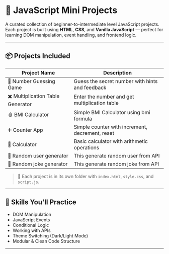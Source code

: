 # 🚀 JavaScript Mini Projects

A curated collection of beginner-to-intermediate level JavaScript projects.  
Each project is built using **HTML**, **CSS**, and **Vanilla JavaScript** — perfect for learning DOM manipulation, event handling, and frontend logic.

---

## 📦 Projects Included

| Project Name            | Description                                         |
|-------------------------|-----------------------------------------------------|
| 🎯 Number Guessing Game | Guess the secret number with hints and feedback     |
| ✖️ Multiplication Table Generator | Enter the number and get multiplication table     |
| 🩸 BMI Calculator           | Simple BMI Calculator using bmi formula     |
| ➕ Counter App           | Simple counter with increment, decrement, reset     |
| 🧮 Calculator            | Basic calculator with arithmetic operations         |
| 👥 Random user generator      | This generate random user from API                 |
| 👥 Random joke generator      | This generate random joke from API                 |

> 📁 Each project is in its own folder with `index.html`, `style.css`, and `script.js`.

---

## 🎯 Skills You'll Practice

- DOM Manipulation
- JavaScript Events
- Conditional Logic
- Working with APIs
- Theme Switching (Dark/Light Mode)
- Modular & Clean Code Structure

---